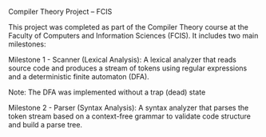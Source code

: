 Compiler Theory Project – FCIS

This project was completed as part of the Compiler Theory course at the Faculty of Computers and Information Sciences (FCIS). It includes two main milestones:

Milestone 1 - Scanner (Lexical Analysis):
A lexical analyzer that reads source code and produces a stream of tokens using regular expressions and a deterministic finite automaton (DFA).

Note: The DFA was implemented without a trap (dead) state

Milestone 2 - Parser (Syntax Analysis):
A syntax analyzer that parses the token stream based on a context-free grammar to validate code structure and build a parse tree.
